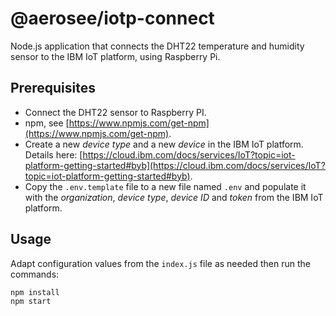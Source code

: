 # @aerosee/iotp-connect

Node.js application that connects the DHT22 temperature and humidity sensor to the IBM IoT platform, using Raspberry Pi.

## Prerequisites

* Connect the DHT22 sensor to Raspberry PI.
* npm, see [https://www.npmjs.com/get-npm](https://www.npmjs.com/get-npm).
* Create a new *device type* and a new *device* in the IBM IoT platform. Details here: [https://cloud.ibm.com/docs/services/IoT?topic=iot-platform-getting-started#byb](https://cloud.ibm.com/docs/services/IoT?topic=iot-platform-getting-started#byb).
* Copy the `.env.template` file to a new file named `.env` and populate it with the *organization*, *device type*, *device ID* and *token* from the IBM IoT platform.

## Usage

Adapt configuration values from the `index.js` file as needed then run the commands:

``` shell
npm install
npm start
```

